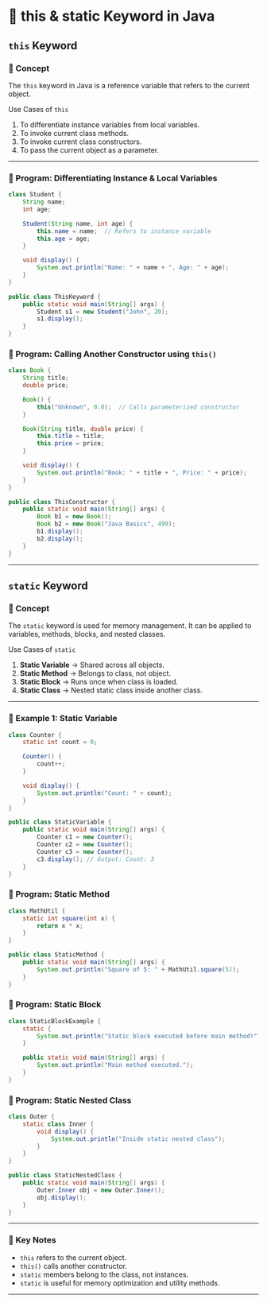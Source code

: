 # 🚀 this & static Keyword in Java

## `this` Keyword

### 📘 Concept

The `this` keyword in Java is a reference variable that refers to the current object.

Use Cases of `this`
1. To differentiate instance variables from local variables.
2. To invoke current class methods.
3. To invoke current class constructors.
4. To pass the current object as a parameter.

---

### 📝 Program: Differentiating Instance & Local Variables
```java
class Student {
    String name;
    int age;

    Student(String name, int age) {
        this.name = name;  // Refers to instance variable
        this.age = age;
    }

    void display() {
        System.out.println("Name: " + name + ", Age: " + age);
    }
}

public class ThisKeyword {
    public static void main(String[] args) {
        Student s1 = new Student("John", 20);
        s1.display();
    }
}
```

### 📝 Program: Calling Another Constructor using `this()`
```java
class Book {
    String title;
    double price;

    Book() {
        this("Unknown", 0.0);  // Calls parameterized constructor
    }

    Book(String title, double price) {
        this.title = title;
        this.price = price;
    }

    void display() {
        System.out.println("Book: " + title + ", Price: " + price);
    }
}

public class ThisConstructor {
    public static void main(String[] args) {
        Book b1 = new Book();
        Book b2 = new Book("Java Basics", 499);
        b1.display();
        b2.display();
    }
}
```
---

## `static` Keyword

### 📘 Concept

The `static` keyword is used for memory management. It can be applied to variables, methods, blocks, and nested classes.

Use Cases of `static`
1. **Static Variable** → Shared across all objects.
2. **Static Method** → Belongs to class, not object.
3. **Static Block** → Runs once when class is loaded.
4. **Static Class** → Nested static class inside another class.

---

### 📝 Example 1: Static Variable
```java
class Counter {
    static int count = 0;

    Counter() {
        count++;
    }

    void display() {
        System.out.println("Count: " + count);
    }
}

public class StaticVariable {
    public static void main(String[] args) {
        Counter c1 = new Counter();
        Counter c2 = new Counter();
        Counter c3 = new Counter();
        c3.display(); // Output: Count: 3
    }
}
```

### 📝 Program: Static Method
```java
class MathUtil {
    static int square(int x) {
        return x * x;
    }
}

public class StaticMethod {
    public static void main(String[] args) {
        System.out.println("Square of 5: " + MathUtil.square(5));
    }
}
```

### 📝 Program: Static Block
```java
class StaticBlockExample {
    static {
        System.out.println("Static block executed before main method!");
    }

    public static void main(String[] args) {
        System.out.println("Main method executed.");
    }
}
```

### 📝 Program: Static Nested Class
```java
class Outer {
    static class Inner {
        void display() {
            System.out.println("Inside static nested class");
        }
    }
}

public class StaticNestedClass {
    public static void main(String[] args) {
        Outer.Inner obj = new Outer.Inner();
        obj.display();
    }
}
```

---

### 📌 Key Notes

- `this` refers to the current object.
- `this()` calls another constructor.
- `static` members belong to the class, not instances.
- `static` is useful for memory optimization and utility methods.

---